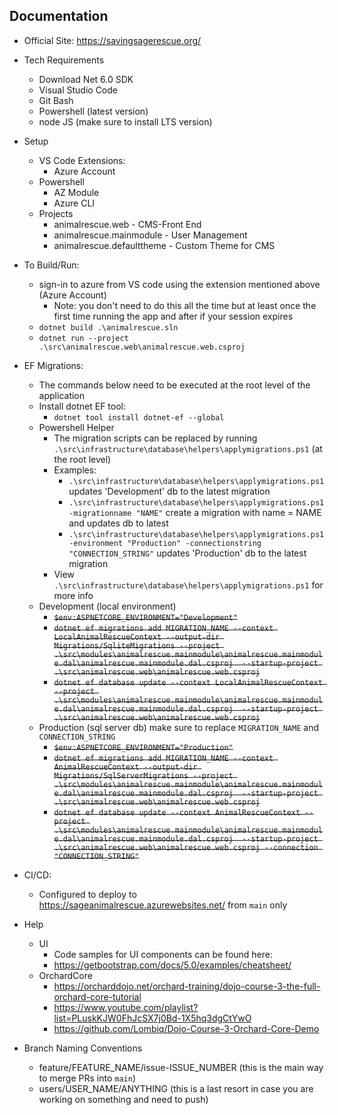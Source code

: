 ## Documentation

- Official Site: https://savingsagerescue.org/

- Tech Requirements
  - Download Net 6.0 SDK
  - Visual Studio Code
  - Git Bash
  - Powershell (latest version)
  - node JS (make sure to install LTS version)

- Setup
  - VS Code Extensions:
    - Azure Account
  - Powershell
    - AZ Module
    - Azure CLI
  - Projects
    - animalrescue.web - CMS-Front End
    - animalrescue.mainmodule - User Management
    - animalrescue.defaulttheme - Custom Theme for CMS 

- To Build/Run:
  - sign-in to azure from VS code using the extension mentioned above (Azure Account)
    - Note: you don't need to do this all the time but at least once the first time running the app and after if your session expires
  - `dotnet build .\animalrescue.sln`
  - `dotnet run --project .\src\animalrescue.web\animalrescue.web.csproj`

- EF Migrations:
  - The commands below need to be executed at the root level of the application
  - Install dotnet EF tool:
    - `dotnet tool install dotnet-ef --global`
  - Powershell Helper
    - The migration scripts can be replaced by running `.\src\infrastructure\database\helpers\applymigrations.ps1` (at the root level)
    - Examples:
      - `.\src\infrastructure\database\helpers\applymigrations.ps1` updates 'Development' db to the latest migration 
      - `.\src\infrastructure\database\helpers\applymigrations.ps1 -migrationname "NAME"` create a migration with name = NAME and updates db to latest
      - `.\src\infrastructure\database\helpers\applymigrations.ps1 -environment "Production" -connectionstring "CONNECTION_STRING"` updates 'Production' db to the latest migration
    - View `.\src\infrastructure\database\helpers\applymigrations.ps1` for more info
  - Development (local environment)
    - ~~`$env:ASPNETCORE_ENVIRONMENT="Development"`~~
    - ~~`dotnet ef migrations add MIGRATION_NAME --context LocalAnimalRescueContext --output-dir Migrations/SqliteMigrations --project .\src\modules\animalrescue.mainmodule\animalrescue.mainmodule.dal\animalrescue.mainmodule.dal.csproj  --startup-project .\src\animalrescue.web\animalrescue.web.csproj`~~
    - ~~`dotnet ef database update --context LocalAnimalRescueContext --project .\src\modules\animalrescue.mainmodule\animalrescue.mainmodule.dal\animalrescue.mainmodule.dal.csproj  --startup-project .\src\animalrescue.web\animalrescue.web.csproj`~~
  - Production (sql server db) make sure to replace `MIGRATION_NAME` and `CONNECTION_STRING`
    - ~~`$env:ASPNETCORE_ENVIRONMENT="Production"`~~
    - ~~`dotnet ef migrations add MIGRATION_NAME --context AnimalRescueContext --output-dir Migrations/SqlServerMigrations --project .\src\modules\animalrescue.mainmodule\animalrescue.mainmodule.dal\animalrescue.mainmodule.dal.csproj  --startup-project .\src\animalrescue.web\animalrescue.web.csproj`~~
    - ~~`dotnet ef database update --context AnimalRescueContext --project .\src\modules\animalrescue.mainmodule\animalrescue.mainmodule.dal\animalrescue.mainmodule.dal.csproj  --startup-project .\src\animalrescue.web\animalrescue.web.csproj --connection "CONNECTION_STRING"`~~

- CI/CD:
  - Configured to deploy to https://sageanimalrescue.azurewebsites.net/ from `main` only

- Help
  - UI
    - Code samples for UI components can be found here:
    - https://getbootstrap.com/docs/5.0/examples/cheatsheet/
  - OrchardCore
    - https://orcharddojo.net/orchard-training/dojo-course-3-the-full-orchard-core-tutorial
    - https://www.youtube.com/playlist?list=PLuskKJW0FhJcSX7j0Bd-1X5hq3dgCtYwO
    - https://github.com/Lombiq/Dojo-Course-3-Orchard-Core-Demo

- Branch Naming Conventions
  - feature/FEATURE_NAME/issue-ISSUE_NUMBER (this is the main way to merge PRs into `main`)
  - users/USER_NAME/ANYTHING (this is a last resort in case you are working on something and need to push)

